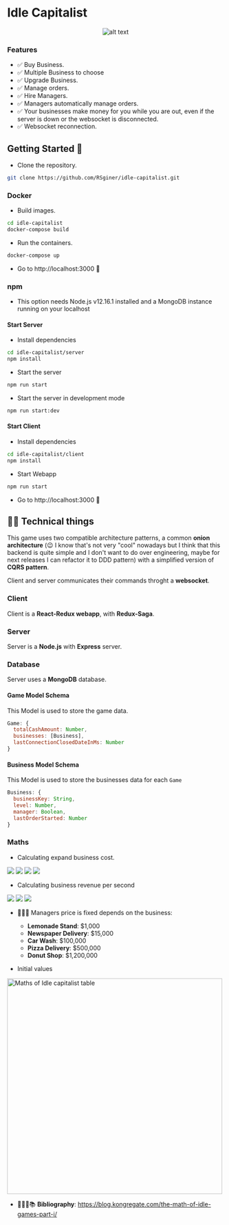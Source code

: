 # Idle Capitalist
<span style="display:block;text-align:center">

![alt text](https://i.imgur.com/NWVNAji.gif "Idle Capitalist")

</span>


### Features
  - ✅ Buy Business.
  - ✅ Multiple Business to choose
  - ✅ Upgrade Business.
  - ✅ Manage orders.
  - ✅ Hire Managers.
  - ✅ Managers automatically manage orders.
  - ✅ Your businesses make money for you while you are out, even if the server is down or the websocket is disconnected.
  - ✅ Websocket reconnection.

## Getting Started 🎉
* Clone the repository. 
```bash
git clone https://github.com/RSginer/idle-capitalist.git
```
### Docker
* Build images.
```bash
cd idle-capitalist
docker-compose build
```

* Run the containers.
```bash 
docker-compose up
```

* Go to http://localhost:3000 🤘
### npm
* This option needs Node.js v12.16.1 installed and a MongoDB instance running on your localhost
#### Start Server

* Install dependencies
```bash
cd idle-capitalist/server
npm install
```

* Start the server
```bash
npm run start
```

* Start the server in development mode
```bash
npm run start:dev
```
#### Start Client
* Install dependencies
```bash
cd idle-capitalist/client
npm install
```

* Start Webapp
```bash
npm run start
```

* Go to http://localhost:3000 🤘

## 👨‍💻 Technical things
This game uses two compatible architecture patterns, a common **onion architecture** (😉 I know that's not very "cool" nowadays but I think that this backend is quite simple and I don't want to do over engineering, maybe for next releases I can refactor it to DDD pattern) with a simplified version of **CQRS pattern**.

Client and server communicates their commands throght a **websocket**.

### Client
Client is a **React-Redux webapp**, with **Redux-Saga**.

### Server
Server is a **Node.js** with **Express** server.

### Database
Server uses a **MongoDB** database.

#### Game Model Schema
This Model is used to store the game data.
```js
Game: {
  totalCashAmount: Number,
  businesses: [Business],
  lastConnectionClosedDateInMs: Number
}
```

#### Business Model Schema
This Model is used to store the businesses data for each `Game`
```js
Business: {
  businessKey: String,
  level: Number,
  manager: Boolean,
  lastOrderStarted: Number
}
```
### Maths
* Calculating expand business cost.

<img src="https://render.githubusercontent.com/render/math?math=cost_{next} = cost_{base} \times (rate_{growth})^{owned}">
<img src="https://render.githubusercontent.com/render/math?math=cost_{base} = {Initial Cost}">
<img src="https://render.githubusercontent.com/render/math?math=rate_{growth} = {Coefficient}">
<img src="https://render.githubusercontent.com/render/math?math=owned = {Business Level}">

* Calculating business revenue per second
<img src="https://render.githubusercontent.com/render/math?math=production_{total} = (production_{base} \times owned)">
<img src="https://render.githubusercontent.com/render/math?math=owned = {Business Level}">
<img src="https://render.githubusercontent.com/render/math?math=production_{base} = {Initial Revenue}">


* 👨🏻‍💼 Managers price is fixed depends on the business:
  - **Lemonade Stand**: $1,000
  - **Newspaper Delivery**: $15,000
  - **Car Wash**: $100,000
  - **Pizza Delivery**: $500,000
  - **Donut Shop**: $1,200,000

* Initial values

<img src="https://cdn1.kongcdn.com/assets/files/0001/8435/anthony_idle_1.png" alt="Maths of Idle capitalist table" width="500px" />

* 👨🏻‍🎓📚 **Bibliography**: https://blog.kongregate.com/the-math-of-idle-games-part-i/
